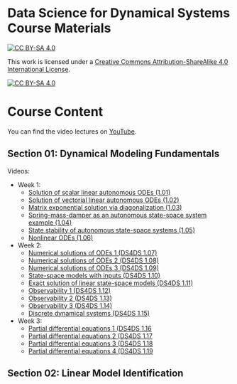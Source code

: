 Data Science for Dynamical Systems Course Materials
=======================================
[![CC BY-SA 4.0][cc-by-sa-shield]][cc-by-sa]

This work is licensed under a
[Creative Commons Attribution-ShareAlike 4.0 International License][cc-by-sa].

[![CC BY-SA 4.0][cc-by-sa-image]][cc-by-sa]

[cc-by-sa]: http://creativecommons.org/licenses/by-sa/4.0/
[cc-by-sa-image]: https://licensebuttons.net/l/by-sa/4.0/88x31.png
[cc-by-sa-shield]: https://img.shields.io/badge/License-CC%20BY--SA%204.0-lightgrey.svg

# Course Content

You can find the video lectures on [YouTube](https://www.youtube.com/@UPB_DS4DS-bu8ec/playlists).

## Section 01: Dynamical Modeling Fundamentals
Videos:
* Week 1:
  * [Solution of scalar linear autonomous ODEs (1.01)](https://www.youtube.com/watch?v=48FVrkGrJkA&list=PLg6FTHy3zJjxvWhKhME-R6z_WaX5MQ-dH&index=1)
  * [Solution of vectorial linear autonomous ODEs (1.02)](https://www.youtube.com/watch?v=p_phobJmjCk&list=PLg6FTHy3zJjxvWhKhME-R6z_WaX5MQ-dH&index=2)
  * [Matrix exponential solution via diagonalization (1.03)](https://www.youtube.com/watch?v=SUuSwOYeAKU&list=PLg6FTHy3zJjxvWhKhME-R6z_WaX5MQ-dH&index=3)
  * [Spring-mass-damper as an autonomous state-space system example (1.04)](https://www.youtube.com/watch?v=D4yAvFUcENQ&list=PLg6FTHy3zJjxvWhKhME-R6z_WaX5MQ-dH&index=4)
  * [State stability of autonomous state-space systems (1.05)](https://www.youtube.com/watch?v=FWX_z3zTGss&list=PLg6FTHy3zJjxvWhKhME-R6z_WaX5MQ-dH&index=5)
  * [Nonlinear ODEs (1.06)](https://www.youtube.com/watch?v=WecRnf3vAZo&list=PLg6FTHy3zJjxvWhKhME-R6z_WaX5MQ-dH&index=6)
* Week 2:
  * [Numerical solutions of ODEs 1 (DS4DS 1.07)](https://www.youtube.com/watch?v=XHarMmETHkE)
  * [Numerical solutions of ODEs 2 (DS4DS 1.08)](https://www.youtube.com/watch?v=ikOcwSOyiCI)
  * [Numerical solutions of ODEs 3 (DS4DS 1.09)](https://www.youtube.com/watch?v=yG2J7Zj1H9E)
  * [State-space models with inputs (DS4DS 1.10)](https://www.youtube.com/watch?v=7cLYJrGazXg)
  * [Exact solution of linear state-space models (DS4DS 1.11)](https://www.youtube.com/watch?v=HtIkqjm1w5w)
  * [Observability 1 (DS4DS 1.12)](https://www.youtube.com/watch?v=BnT62ol7zvA)
  * [Observability 2 (DS4DS 1.13)](https://www.youtube.com/watch?v=A9Zc21IzLjA)
  * [Observability 3 (DS4DS 1.14)](https://www.youtube.com/watch?v=IKXNPHASATg)
  * [Discrete dynamical systems (DS4DS 1.15)](https://www.youtube.com/watch?v=Ew3y1SGlVQc)
* Week 3:
  * [Partial differential equations 1 (DS4DS 1.16](https://www.youtube.com/watch?v=O0aNsfJ-peg)
  * [Partial differential equations 2 (DS4DS 1.17](https://www.youtube.com/watch?v=_qM3NP4sgO8)
  * [Partial differential equations 3 (DS4DS 1.18](https://www.youtube.com/watch?v=AJz53LGRa1s)
  * [Partial differential equations 4 (DS4DS 1.19](https://www.youtube.com/watch?v=c_jUfFBBvpQ)

## Section 02: Linear Model Identification
